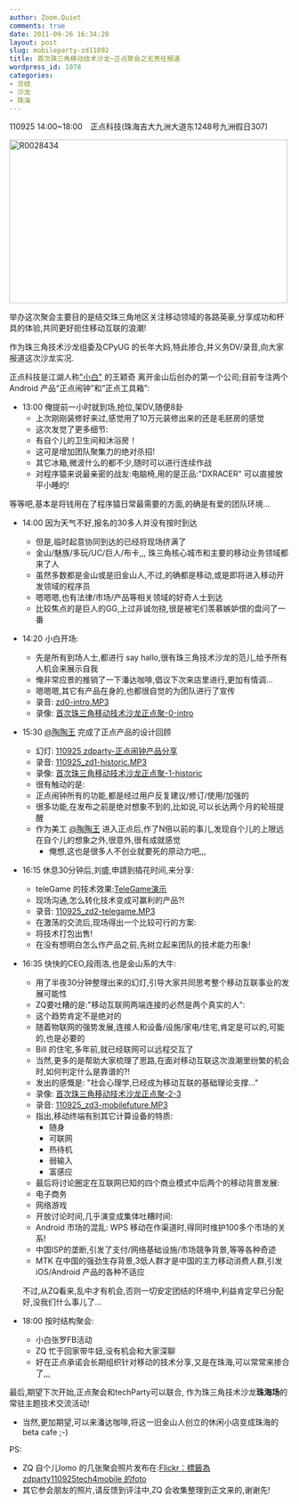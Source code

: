 ```yaml
---
author: Zoom.Quiet
comments: true
date: 2011-09-26 16:34:20
layout: post
slug: mobileparty-zd11092
title: 首次珠三角移动技术沙龙~正点聚会之无责任报道
wordpress_id: 1078
categories:
- 总结
- 沙龙
- 珠海
---
```


110925 14:00~18:00　正点科技(珠海吉大九洲大道东1248号九洲假日307)

<a href="http://www.flickr.com/photos/zoomq/6184104079/" title="Flickr 上 Zoom.Quiet 的 R0028434"><img src="http://farm7.staticflickr.com/6172/6184104079_f71897fa1e.jpg" width="500" height="294" alt="R0028434"></a>

举办这次聚会主要目的是结交珠三角地区关注移动领域的各路英豪,分享成功和杯具的体验,共同更好扼住移动互联的浪潮!

作为珠三角技术沙龙组委及CPyUG 的长年大妈,特此掺合,并义务DV/录音,向大家报道这次沙龙实况.

正点科技是江湖人称["小白"](http://weibo.com/yingqixiaobai) 的王颖奇
离开金山后创办的第一个公司;目前专注两个Android 产品“正点闹钟”和“正点工具箱”:

- 13:00 俺提前一小时就到场,抢位,架DV,随便8卦
  - 上次刚刚装修好来过,感觉用了10万元装修出来的还是毛胚房的感觉
  - 这次发觉了更多细节:
  - 有自个儿的卫生间和沐浴房！
  - 这可是增加团队聚集力的绝对杀招!
  - 其它冰箱,微波什么的都不少,随时可以进行连续作战
  - 对程序猿来说最亲密的战友:电脑椅,用的是正品:"DXRACER" 可以直接放平小睡的!

等等吧,基本是将钱用在了程序猿日常最需要的方面,的确是有爱的团队环境...

- 14:00 因为天气不好,报名的30多人并没有按时到达
  - 但是,临时起意协同到达的已经将现场挤满了
  - 金山/魅族/多玩/UC/巨人/布卡,,, 珠三角核心城市和主要的移动业务领域都来了人
  - 虽然多数都是金山或是旧金山人,不过,的确都是移动,或是即将进入移动开发领域的程序员
  - 嗯嗯嗯,也有法律/市场/产品等相关领域的好奇人士到达
  - 比较焦点的是巨人的GG,上过非诚勿挠,很是被宅们羡慕嫉妒恨的盘问了一番

- 14:20 小白开场:
  - 先是所有到场人士,都进行 say hallo,很有珠三角技术沙龙的范儿,给予所有人机会来展示自我
  - 俺非常应景的推销了一下潘达咖啡,倡议下次来店里进行,更加有情调...
  - 嗯嗯嗯,其它有产品在身的,也都很自觉的为团队进行了宣传
  - 录音: [zd0-intro.MP3](http://code.ijinshan.com/res/r/110925-techparty-zd-mobile/110925_zd0-intro.MP3)
  - 录像: [首次珠三角移动技术沙龙正点聚-0-intro](http://v.youku.com/v_playlist/f5647238o1p8.html)

- 15:30 [@陶陶王](http://weibo.com/taoshaoning) 完成了正点产品的设计回顾
  - 幻灯: [110925 zdparty-正点闹钟产品分享](http://www.slideshare.net/Zoom.Quiet/110925-zdparty)
  - 录音: [110925_zd1-historic.MP3](http://code.ijinshan.com/res/r/110925-techparty-zd-mobile/110925_zd1-historic.MP3)
  - 录像: [首次珠三角移动技术沙龙正点聚-1-historic](http://v.youku.com/v_playlist/f5647238o1p9.html)
  - 很有触动的是:
  - 正点闹钟所有的功能,都是经过用户反复建议/修订/使用/加强的
  - 很多功能,在发布之前是绝对想象不到的,比如说,可以长达两个月的轮班提醒
  - 作为美工 [@陶陶王](http://weibo.com/taoshaoning) 进入正点后,作了N倍以前的事儿,发现自个儿的上限远在自个儿的想象之外,很意外,很有成就感觉
    - 俺想,这也是很多人不创业就要死的原动力吧,,,

- 16:15 休息30分钟后,刘盛,申請到插花时间,来分享:
  - teleGame 的技术效果:[TeleGame演示](http://v.youku.com/v_show/id_XMjk0MDI1Njk2.html)
  - 现场沟通,怎么转化技术变成可赢利的产品?!
  - 录音: [110925_zd2-telegame.MP3](http://code.ijinshan.com/res/r/110925-techparty-zd-mobile/110925_zd2-telegame.MP3)
  - 在激荡的交流后,现场得出一个比较可行的方案:
  - 将技术打包出售!
  - 在没有想明白怎么作产品之前,先树立起来团队的技术能力形象!

- 16:35 快快的CEO,段雨洛,也是金山系的大牛:
  - 用了半夜30分钟整理出来的幻灯,引导大家共同思考整个移动互联事业的发展可能性
  - ZQ要吐糟的是:"移动互联网两端连接的必然是两个真实的人":
  - 这个趋势肯定不是绝对的
  - 随着物联网的强势发展,连接人和设备/设施/家电/住宅,肯定是可以的,可能的,也是必要的
  - Bill 的住宅,多年前,就已经联网可以远程交互了
  - 当然,更多的是帮助大家梳理了思路,在面对移动互联这次浪潮里纷繁的机会时,如何判定什么是靠谱的?!
  - 发出的感慨是: "社会心理学,已经成为移动互联的基础理论支撑..."
  - 录像: [首次珠三角移动技术沙龙正点聚-2-3](http://v.youku.com/v_playlist/f5647238o1p7.html)
  - 录音: [110925_zd3-mobilefuture.MP3](http://code.ijinshan.com/res/r/110925-techparty-zd-mobile/110925_zd3-mobilefuture.MP3)
  - 指出,移动终端有别其它计算设备的特质:
      + 随身
      + 可联网
      + 热待机
      + 弱输入
      + 富感应
  - 最后将讨论圈定在互联网已知的四个商业模式中后两个的移动背景发展:
  - 电子商务
  - 网络游戏
  - 开放讨论时间,几乎演变成集体吐糟时间:
  - Android 市场的混乱: WPS 移动在作渠道时,得同时维护100多个市场的关系!
  - 中国ISP的垄断,引发了支付/网络基础设施/市场競争背景,等等各种奇迹
  - MTK 在中国的强劲生存背景,3低人群才是中国的主力移动消费人群,引发iOS/Android 产品的各种不适应

  不过,从ZQ看来,乱中才有机会,否则一切安定团结的环境中,利益肯定早已分配好,没我们什么事儿了...

- 18:00 按时结构聚会:
  - 小白张罗FB活动
  - ZQ 忙于回家带牛妞,没有机会和大家深聊
  - 好在正点承诺会长期组织针对移动的技术分享,又是在珠海,可以常常来掺合了,,,

最后,期望下次开始,正点聚会和techParty可以联合,
作为珠三角技术沙龙**珠海场**的常驻主题技术交流活动!

  - 当然,更加期望,可以来潘达咖啡,将这一旧金山人创立的休闲小店变成珠海的 beta cafe ;-)

PS:

- ZQ 自个儿lomo 的几张聚会照片发布在:[Flickr：標籤為 zdparty110925tech4mobile 的foto](http://www.flickr.com/photos/zoomq/tags/zdparty110925tech4mobile/)
- 其它参会朋友的照片,请反馈到评注中,ZQ 会收集整理到正文来的,谢谢先!




